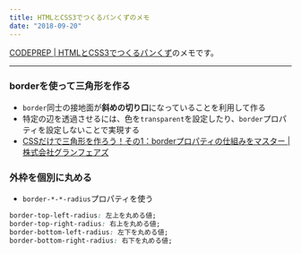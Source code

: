 ```yaml
---
title: HTMLとCSS3でつくるパンくずのメモ
date: "2018-09-20"
---
```


[CODEPREP | HTMLとCSS3でつくるパンくず](https://codeprep.jp/books/85)のメモです。

---

### borderを使って三角形を作る
- `border`同士の接地面が**斜めの切り口**になっていることを利用して作る
- 特定の辺を透過させるには、色を`transparent`を設定したり、`border`プロパティを設定しないことで実現する
- [CSSだけで三角形を作ろう！その1：borderプロパティの仕組みをマスター | 株式会社グランフェアズ](https://www.granfairs.com/blog/staff/make-triangle-with-css)

### 外枠を個別に丸める
- `border-*-*-radius`プロパティを使う

```css
border-top-left-radius: 左上を丸める値;
border-top-right-radius: 右上を丸める値;
border-bottom-left-radius: 左下を丸める値;
border-bottom-right-radius: 右下を丸める値;
```

